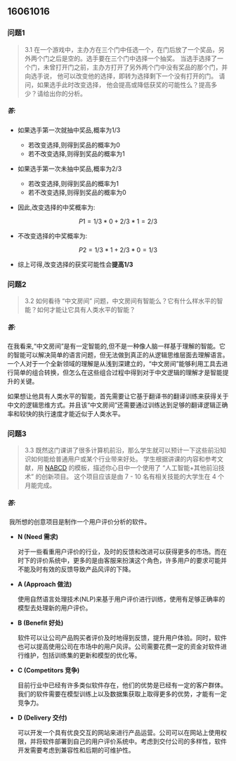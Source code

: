 ## 16061016

### 问题1

> 3.1 在一个游戏中，主办方在三个门中任选一个，在门后放了一个奖品，另外两个门之后是空的。选手要在三个门中选择一个抽奖。 当选手选择了一个门，未曾打开门之前，主办方打开了另外两个门中没有奖品的那个门，并向选手说， 他可以改变他的选择，即转为选择剩下一个没有打开的门。 请问，如果选手此时改变选择， 他会提高或降低获奖的可能性么？提高多少？请给出你的分析。 

##### 答:

- 如果选手第一次就抽中奖品,概率为1/3
  - 若改变选择,则得到奖品的概率为0
  - 若不改变选择,则得到奖品的概率为1
- 如果选手第一次未抽中奖品,概率为2/3
  - 若改变选择,则得到奖品的概率为1
  - 若不改变选择,则得到奖品的概率为0

- 因此,改变选择的中奖概率为:

$$
P1=1/3*0+2/3*1=2/3
$$

- 不改变选择的中奖概率为:

$$
P2=1/3*1+2/3*0=1/3
$$

- 综上可得,改变选择的获奖可能性会**提高1/3**

### 问题2

> 3.2 如何看待 “中文房间” 问题，中文房间有智能么？它有什么样水平的智能？如何才能让它具有人类水平的智能？

##### 答:

​		在我看来,“中文房间”是有一定智能的,但不是一种像人脑一样基于理解的智能。它的智能可以解决简单的语言问题，但无法做到真正的从逻辑思维层面去理解语言。一个人对于一个全新领域的理解是从浅到深建立的，“中文房间”能够利用工具去进行简单的组合转换，但怎么在这些组合过程中得到对于中文逻辑的理解才是智能提升的关键。

​		如果想让他具有人类水平的智能，首先需要让它基于翻译书的翻译训练来获得关于中文的逻辑思维方式。并且该“中文房间”还需要通过训练达到足够的翻译逻辑正确率和较快的执行速度才能近似于人类水平。

### 问题3

> 3.3 既然这门课讲了很多计算机前沿，那么学生就可以预计一下这些前沿知识如何能给普通用户或某个行业带来好处。 学生根据讲课的内容和参考文献，用 [NABCD](https://www.cnblogs.com/xinz/archive/2010/12/01/1893323.html) 的模板，描述你心目中一个使用了 “人工智能+其他前沿技术” 的创新项目。 这个项目应该是由 7 - 10 名有相关技能的大学生在 4 个月能完成。 

##### 答:

​		我所想的创意项目是制作一个用户评价分析的软件。

- **N (Need 需求)**

  对于一些看重用户评价的行业，及时的反馈和改进可以获得更多的市场。而在时下的评价系统中，更多的是由客服来扮演这个角色，许多用户的要求可能并不能及时有效的反馈导致产品风评的下降。

- **A (Approach 做法)**

  使用自然语言处理技术(NLP)来基于用户评价进行训练，使用有足够正确率的模型去处理新的用户评价。

- **B (Benefit 好处)**

  软件可以让公司产品购买者评价及时地得到反馈，提升用户体验。同时，软件也可以提高使用公司在市场中的用户风评。公司需要花费一定的资金对软件进行维护，包括训练集的更新和模型的优化等。

- **C (Competitors 竞争)**

  目前行业中已经有许多类似软件存在，他们的优势是已经有一定的客户群体。我们的软件需要在模型训练上以及数据集获取上取得更多的优势，才能有一定竞争力。

- **D (Delivery 交付)**

  可以开发一个具有优良交互的网站来进行产品运营。公司可以在网站上使用权限，并将软件部署到自己的用户评价系统中。考虑到交付公司的多样性，软件开发需要考虑到兼容性和后期的可维护性。